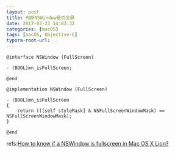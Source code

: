 ```yaml
---
layout: post
title: 判断NSWindow是否全屏
date: 2017-03-23 14:03:32
categories: [macOS]
tags: [macOS, Objective-C]
typora-root-url: ..
---
```


``` objc
@interface NSWindow (FullScreen)

- (BOOL)mn_isFullScreen;

@end

@implementation NSWindow (FullScreen)

- (BOOL)mn_isFullScreen
{
    return (([self styleMask] & NSFullScreenWindowMask) == NSFullScreenWindowMask);
}

@end
```

refs:[How to know if a NSWindow is fullscreen in Mac OS X Lion?](http://stackoverflow.com/questions/6815917/how-to-know-if-a-nswindow-is-fullscreen-in-mac-os-x-lion)